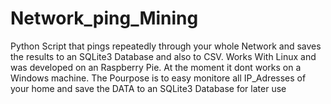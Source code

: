# Network_ping_Mining
Python Script that pings repeatedly through your whole Network and saves the results to an SQLite3 Database and also to CSV. 
Works With Linux and was developed on an Raspberry Pie. At the moment it dont works on a Windows machine.
The Pourpose is to easy monitore all IP_Adresses of your home and save the DATA to an SQLite3 Database for later use
